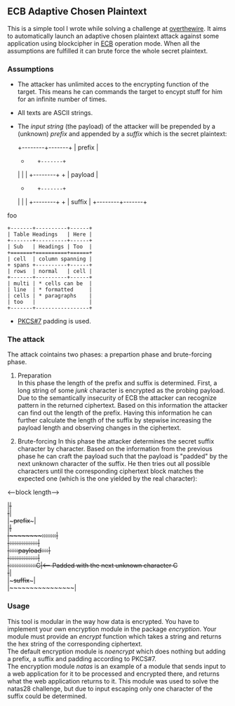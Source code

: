 
## ECB Adaptive Chosen Plaintext

This is a simple tool I wrote while solving a challenge at [overthewire](http://overthewire.org). It aims to automatically launch an adaptive chosen plaintext attack against 
some application using blockcipher in [ECB](https://en.wikipedia.org/wiki/Block_cipher_mode_of_operation#Electronic_Codebook_(ECB)) operation mode. When all the assumptions
are fulfilled it can brute force the whole secret plaintext. 

### Assumptions

* The attacker has unlimited acces to the encrypting function of the target. 
This means he can commands the target to encypt stuff for him for an infinite 
number of times.
* All texts are ASCII strings.
* The _input string_ (the payload) of the attacker will be prepended by a (unknown) _prefix_ and appended by a _suffix_ which is the secret plaintext:

  
    +--------+-------+ 
    |     prefix     | 
    +        +-------+ 
    |        |       | 
    +--------+       + 
    |     payload    | 
    +        +-------+ 
    |        |       | 
    +--------+       + 
    |     suffix     | 
    +--------+-------+ 

foo


    +-------+----------+------+
    | Table Headings   | Here |
    +-------+----------+------+
    | Sub   | Headings | Too  |
    +=======+==========+======+
    | cell  | column spanning |
    + spans +----------+------+
    | rows  | normal   | cell |
    +-------+----------+------+
    | multi | * cells can be  |
    | line  | * formatted     |
    | cells | * paragraphs    |
    | too   |                 |
    +-------+-----------------+


* [PKCS#7](https://tools.ietf.org/html/rfc2315) padding is used.

### The attack

The attack cointains two phases: a prepartion phase and brute-forcing phase.

1. Preparation  
In this phase the length of the prefix and suffix is determined. First, a long 
string of some _junk_ character is encrypted as the probing payload. Due to the
semantically insecurity of ECB the attacker can recognize pattern in the returned
ciphertext. Based on this information the attacker can find out the length of the
prefix. Having this information he can further calculate the length of the suffix
by stepwise increasing the payload length and observing changes in the ciphertext.

2. Brute-forcing
In this phase the attacker determines the secret suffix character by character.
Based on the information from the previous phase he can craft the payload such
that the payload is "padded" by the next unknown character of the suffix. He then
tries out all possible characters until the corresponding ciphertext block matches
the expected one (which is the one yielded by the real character):

  <--block length-->  
  
  |~~~~~~~~~~~~~~~~|  
  |~~~~~~~~~~~~~~~~|  
  |~~~~~prefix~~~~~|  
  |~~~~~~~~~~~~~~~~|  
  |~~~~~~~~::::::::|  
  |::::::::::::::::|  
  |:::::payload::::|  
  |::::::::::::::::|  
  |:::::::::::::::C|<-- Padded with the next unknown character C    
  |~~~~~~~~~~~~~~~~|  
  |~~~~~suffix~~~~~|  
  |~~~~~~~~~~~~~~~~|  

### Usage

This tool is modular in the way how data is encrypted. You have to implement
your own encryption module in the package _encryption_. Your module must provide
an _encrypt_ function which takes a string and returns the hex string of the 
corresponding ciphertext.  
The default encryption module is _noencrypt_ which does nothing but adding a 
prefix, a suffix and padding according to PKCS#7.  
The encryption module _natas_ is an example of a module that sends input to 
a web application for it to be processed and  encrypted there, and returns what 
the web application returns to it. This module was used to solve the natas28
challenge, but due to input escaping only one character of the suffix could be 
determined.
